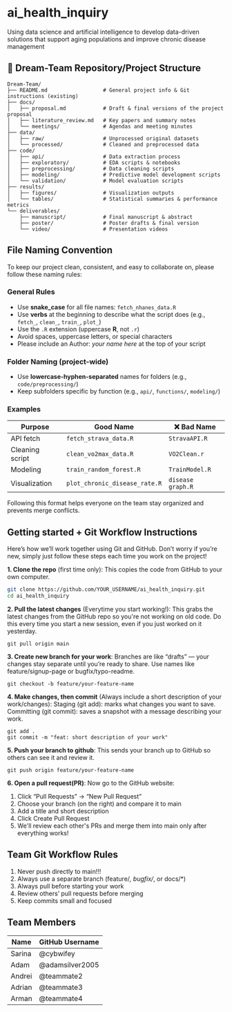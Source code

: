 # ai_health_inquiry
Using data science and artificial intelligence to develop data-driven solutions that support aging populations and improve chronic disease management


## 📁 Dream-Team Repository/Project Structure
```
Dream-Team/
├── README.md                  # General project info & Git instructions (existing)
├── docs/
│   ├── proposal.md            # Draft & final versions of the project proposal
│   ├── literature_review.md   # Key papers and summary notes
│   └── meetings/              # Agendas and meeting minutes
├── data/
│   ├── raw/                   # Unprocessed original datasets
│   └── processed/             # Cleaned and preprocessed data
├── code/
│   ├── api/                   # Data extraction process
│   ├── exploratory/           # EDA scripts & notebooks
│   ├── preprocessing/         # Data cleaning scripts
│   ├── modeling/              # Predictive model development scripts
│   └── validation/            # Model evaluation scripts
├── results/
│   ├── figures/               # Visualization outputs
│   └── tables/                # Statistical summaries & performance metrics
└── deliverables/
    ├── manuscript/            # Final manuscript & abstract
    ├── poster/                # Poster drafts & final version
    └── video/                 # Presentation videos
```
## File Naming Convention

To keep our project clean, consistent, and easy to collaborate on, please follow these naming rules:

### General Rules

- Use **snake_case** for all file names: `fetch_nhanes_data.R`
- Use **verbs** at the beginning to describe what the script does (e.g., `fetch_`, `clean_`, `train_`, `plot_`)
- Use the `.R` extension (uppercase **R**, not `.r`)
- Avoid spaces, uppercase letters, or special characters
- Please include an Author: *your name here* at the top of your script

### Folder Naming (project-wide)

- Use **lowercase-hyphen-separated** names for folders (e.g., `code/preprocessing/`)
- Keep subfolders specific by function (e.g., `api/`, `functions/`, `modeling/`)

### Examples

| Purpose             | Good Name                      | ❌ Bad Name             |
|---------------------|--------------------------------|-------------------------|
| API fetch           | `fetch_strava_data.R`          | `StravaAPI.R`           |
| Cleaning script     | `clean_vo2max_data.R`          | `VO2Clean.r`            |
| Modeling            | `train_random_forest.R`        | `TrainModel.R`          |
| Visualization       | `plot_chronic_disease_rate.R`  | `disease graph.R`       |

Following this format helps everyone on the team stay organized and prevents merge conflicts.



## Getting started + Git Workflow Instructions
Here’s how we’ll work together using Git and GitHub. Don’t worry if you’re new, simply just follow these steps each time you work on the project!


**1. Clone the repo** (first time only):
This copies the code from GitHub to your own computer.

```bash
git clone https://github.com/YOUR_USERNAME/ai_health_inquiry.git
cd ai_health_inquiry
```



**2. Pull the latest changes** (Everytime you start working!):
This grabs the latest changes from the GitHub repo so you're not working on old code.
Do this every time you start a new session, even if you just worked on it yesterday.

```
git pull origin main
```


**3. Create new branch for your work**:
Branches are like “drafts” — your changes stay separate until you’re ready to share.
Use names like feature/signup-page or bugfix/typo-readme.

```
git checkout -b feature/your-feature-name
```


**4. Make changes, then commit** (Always include a short description of your work/changes):
Staging (git add): marks what changes you want to save.
Committing (git commit): saves a snapshot with a message describing your work.

```
git add .
git commit -m "feat: short description of your work"
```


**5. Push your branch to github**:
This sends your branch up to GitHub so others can see it and review it.

```
git push origin feature/your-feature-name
```


**6. Open a pull request(PR)**:
Now go to the GitHub website:
  1. Click “Pull Requests” → “New Pull Request”
  2. Choose your branch (on the right) and compare it to main
  3. Add a title and short description
  4. Click Create Pull Request
  5. We'll review each other's PRs and merge them into main only after everything works!


##  Team Git Workflow Rules
  1. Never push directly to main!!!
  2. Always use a separate branch (feature/*, bugfix/*, or docs/*)
  3. Always pull before starting your work
  4. Review others’ pull requests before merging
  5. Keep commits small and focused



## Team Members
| Name       | GitHub Username |
| ---------- | --------------- |
| Sarina     | @cybwifey       |
| Adam       | @adamsilver2005 |
| Andrei     | @teammate2      | 
| Adrian     | @teammate3      |
| Arman      | @teammate4      |



